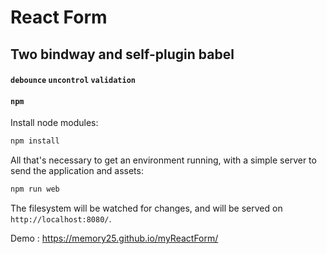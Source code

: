 # React Form

## Two bindway and self-plugin babel

#### `debounce` `uncontrol` `validation`

#### `npm`

Install node modules:

```bash
npm install
```

All that's necessary to get an environment running, with a simple server to send the application and assets:

```bash
npm run web
```

The filesystem will be watched for changes, and will be served on
`http://localhost:8080/`.

Demo : https://memory25.github.io/myReactForm/
